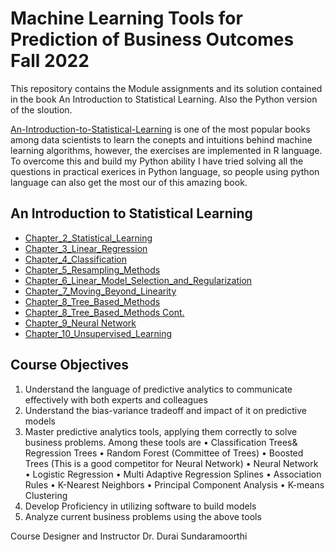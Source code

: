 # **Machine Learning Tools for Prediction of Business Outcomes Fall 2022**

This repository contains the Module assignments and its solution contained in the book An Introduction to Statistical Learning. Also the Python version of the sloution.

[An-Introduction-to-Statistical-Learning](https://static1.squarespace.com/static/5ff2adbe3fe4fe33db902812/t/6062a083acbfe82c7195b27d/1617076404560/ISLR%2BSeventh%2BPrinting.pdf) is one of the most popular books among data scientists to learn the conepts and intuitions behind machine learning algorithms, however, the exercises are implemented in R language. To overcome this and build my Python ability I have tried solving all the questions in practical exerices in Python language, so people using python language can also get the most our of this amazing book.

## An Introduction to Statistical Learning

- [Chapter_2_Statistical_Learning](/lab1/)
- [Chapter_3_Linear_Regression](/lab2/)
- [Chapter_4_Classification](/lab3/)
- [Chapter_5_Resampling_Methods](/lab4/)
- [Chapter_6_Linear_Model_Selection_and_Regularization](/lab5/)
- [Chapter_7_Moving_Beyond_Linearity](/lab6/)
- [Chapter_8_Tree_Based_Methods](/lab7/)
- [Chapter_8_Tree_Based_Methods Cont.](/lab8/)
- [Chapter_9_Neural Network](/lab9/)
- [Chapter_10_Unsupervised_Learning](/lab10/)

## **Course Objectives**

1. Understand the language of predictive analytics to communicate effectively with both experts and colleagues
2. Understand the bias-variance tradeoff and impact of it on predictive models
3. Master predictive analytics tools, applying them correctly to solve business problems. Among these tools are
    • Classification Trees& Regression Trees
    • Random Forest (Committee of Trees)
    • Boosted Trees (This is a good competitor for Neural Network)
    • Neural Network
    • Logistic Regression
    • Multi Adaptive Regression Splines
    • Association Rules
    • K-Nearest Neighbors
    • Principal Component Analysis
    • K-means Clustering
4. Develop Proficiency in utilizing software to build models
5. Analyze current business problems using the above tools

Course Designer and Instructor Dr. Durai Sundaramoorthi
